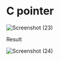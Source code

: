 # C pointer

![Screenshot (23)](https://user-images.githubusercontent.com/116795679/224238368-18f559d7-2dc5-4a46-9305-bf8812a615e9.png)

Result

![Screenshot (24)](https://user-images.githubusercontent.com/116795679/224238406-e322894b-296f-4e1a-952b-50c51abd13dc.png)
